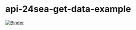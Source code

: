 # api-24sea-get-data-example

[![Binder](https://mybinder.org/badge_logo.svg)](https://mybinder.org/v2/gh/pietrodantuono/api-24sea-get-data-example/main)
